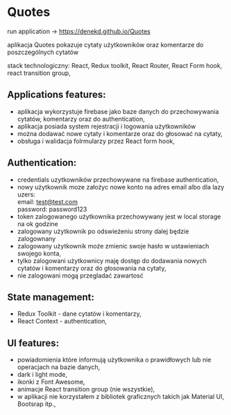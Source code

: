 # Quotes

run application -> https://denekd.github.io/Quotes

aplikacja Quotes pokazuje cytaty użytkowników oraz komentarze do poszczególnych cytatów

stack technologiczny:
React, Redux toolkit, React Router, React Form hook, react transition group, 

## Applications features: 
- aplikacja wykorzystuje firebase jako baze danych do przechowywania cytatów, komentarzy oraz do authentication,
- aplikacja posiada system rejestracji i logowania użytkowników
- można dodawać nowe cytaty i komentarze oraz do głosować na cytaty,
- obsługa i walidacja folrmularzy przez React form hook,


## Authentication:
- credentials uzytkowników przechowywane na firebase authentication, 
- nowy użytkownik moze założyc nowe konto na adres email albo dla lazy uzers:  
            email: test@test.com  
         password: password123
- token zalogowanego użytkownika przechowywany jest w local storage na ok godzine 
- zalogowany użytkownik po odswieżeniu strony dalej będzie zalogownany
- zalogowany użytkownik może zmienic swoje hasło w ustawieniach swojego konta,
- tylko zalogowani użytkownicy maję dostęp do dodawania nowych cytatów i komentarzy oraz do głosowania na cytaty,
- nie zalogowani mogą przegladać zawartosć


## State management: 
- Redux Toolkit - dane cytatów i komentarzy,
- React Context - authentication, 

## UI features:
- powiadomienia które informują użytkownika o prawidłowych lub nie operacjach na bazie danych,
- dark i light mode,
- ikonki z Font Awesome,
- animacje React transition group (nie wszystkie),
- w aplikacji nie korzystałem z bibliotek graficznych takich jak Material UI, Bootsrap itp.,


